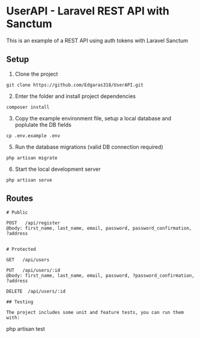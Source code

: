 # UserAPI - Laravel REST API with Sanctum

This is an example of a REST API using auth tokens with Laravel Sanctum

## Setup

1. Clone the project

```
git clone https://github.com/Edgaras318/UserAPI.git
```

2. Enter the folder and install project dependencies

```
composer install
```

3. Copy the example environment file, setup a local database and poplulate the DB fields

```
cp .env.example .env
```

5. Run the database migrations (valid DB connection required)

```
php artisan migrate
```

6. Start the local development server

```
php artisan serve
```

## Routes

```
# Public

POST   /api/register
@body: first_name, last_name, email, password, password_confirmation, ?address


# Protected

GET   /api/users

PUT   /api/users/:id
@body: first_name, last_name, email, password, ?password_confirmation, ?address

DELETE  /api/users/:id

## Testing

The project includes some unit and feature tests, you can run them with:
```

php artisan test

```

```
